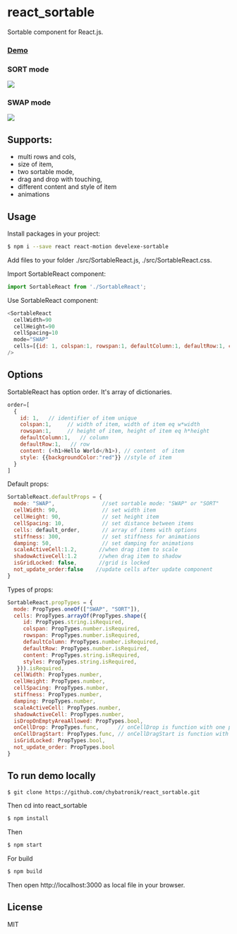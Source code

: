 # react_sortable

Sortable component for React.js.
### [Demo]

### SORT mode
![](https://chybatronik.github.io/react_sortable/img/ezgif.com-optimize.gif)

###  SWAP mode
![](https://chybatronik.github.io/react_sortable/img/screencast2.gif)


## Supports:

- multi rows and cols,
- size of item,
- two sortable mode,
- drag and drop with touching,
- different content and style of item
- animations

## Usage

Install packages in your project:

```sh
$ npm i --save react react-motion develexe-sortable
```

Add files to your folder ./src/SortableReact.js, ./src/SortableReact.css.

Import SortableReact component:

```javascript
import SortableReact from './SortableReact';
```

Use SortableReact component:

```javascript
<SortableReact
  cellWidth=90
  cellHeight=90
  cellSpacing=10
  mode="SWAP"
  cells=[{id: 1, colspan:1, rowspan:1, defaultColumn:1, defaultRow:1, content: (<h1>Hello</h1>), style:{backgroundColor:"green"}}]
/>
```

## Options
SortableReact has option order. It's array of dictionaries.

```javascript
order=[
  {
    id: 1,   // identifier of item unique
    colspan:1,     // width of item, width of item eq w*width
    rowspan:1,     // height of item, height of item eq h*height
    defaultColumn:1,   // column
    defaultRow:1,   // row
    content: (<h1>Hello World</h1>), // content  of item
    style: {{backgroundColor:"red"}} //style of item
  }
]
```

Default props:

```javascript
SortableReact.defaultProps = {
  mode: "SWAP",               //set sortable mode: "SWAP" or "SORT"
  cellWidth: 90,              // set width item
  cellHeight: 90,             // set height item
  cellSpacing: 10,            // set distance between items
  cells: default_order,       // array of items with options
  stiffness: 300,             // set stiffness for animations
  damping: 50,                // set damping for animations
  scaleActiveCell:1.2,       //when drag item to scale
  shadowActiveCell:1.2       //when drag item to shadow
  isGridLocked: false,       //grid is locked
  not_update_order:false    //update cells after update component
}
```

Types of props:

```javascript
SortableReact.propTypes = {
  mode: PropTypes.oneOf(["SWAP", "SORT"]),
  cells: PropTypes.arrayOf(PropTypes.shape({
     id: PropTypes.string.isRequired,
     colspan: PropTypes.number.isRequired,
     rowspan: PropTypes.number.isRequired,
     defaultColumn: PropTypes.number.isRequired,
     defaultRow: PropTypes.number.isRequired,
     content: PropTypes.string.isRequired,
     styles: PropTypes.string.isRequired,
   })).isRequired,
  cellWidth: PropTypes.number,
  cellHeight: PropTypes.number,
  cellSpacing: PropTypes.number,
  stiffness: PropTypes.number,
  damping: PropTypes.number,
  scaleActiveCell: PropTypes.number,
  shadowActiveCell: PropTypes.number,
  isDropOnEmptyAreaAllowed: PropTypes.bool,
  onCellDrop: PropTypes.func,      // onCellDrop is function with one parameter. This parameter is active item.
  onCellDragStart: PropTypes.func, // onCellDragStart is function with one parameter. This parameter is active item.
  isGridLocked: PropTypes.bool,
  not_update_order: PropTypes.bool
}
```

## To run demo locally

```sh
$ git clone https://github.com/chybatronik/react_sortable.git
```
Then cd into react_sortable
```sh
$ npm install
```
Then
```sh
$ npm start
```

For build
```sh
$ npm build
```
Then open http://localhost:3000 as local file in your browser.

License
----

MIT

[//]: #

[Demo]: <https://chybatronik.github.io/react_sortable/build/>
